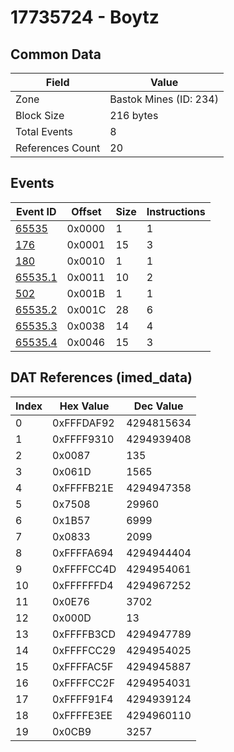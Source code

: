 # 17735724 - Boytz

## Common Data

| Field            | Value                  |
|------------------|------------------------|
| Zone             | Bastok Mines (ID: 234) |
| Block Size       | 216 bytes              |
| Total Events     | 8                      |
| References Count | 20                     |

## Events

| Event ID                | Offset   |   Size |   Instructions |
|-------------------------|----------|--------|----------------|
| [65535](./65535.md)     | 0x0000   |      1 |              1 |
| [176](./176.md)         | 0x0001   |     15 |              3 |
| [180](./180.md)         | 0x0010   |      1 |              1 |
| [65535.1](./65535.1.md) | 0x0011   |     10 |              2 |
| [502](./502.md)         | 0x001B   |      1 |              1 |
| [65535.2](./65535.2.md) | 0x001C   |     28 |              6 |
| [65535.3](./65535.3.md) | 0x0038   |     14 |              4 |
| [65535.4](./65535.4.md) | 0x0046   |     15 |              3 |

## DAT References (imed_data)

|   Index | Hex Value   |   Dec Value |
|---------|-------------|-------------|
|       0 | 0xFFFDAF92  |  4294815634 |
|       1 | 0xFFFF9310  |  4294939408 |
|       2 | 0x0087      |         135 |
|       3 | 0x061D      |        1565 |
|       4 | 0xFFFFB21E  |  4294947358 |
|       5 | 0x7508      |       29960 |
|       6 | 0x1B57      |        6999 |
|       7 | 0x0833      |        2099 |
|       8 | 0xFFFFA694  |  4294944404 |
|       9 | 0xFFFFCC4D  |  4294954061 |
|      10 | 0xFFFFFFD4  |  4294967252 |
|      11 | 0x0E76      |        3702 |
|      12 | 0x000D      |          13 |
|      13 | 0xFFFFB3CD  |  4294947789 |
|      14 | 0xFFFFCC29  |  4294954025 |
|      15 | 0xFFFFAC5F  |  4294945887 |
|      16 | 0xFFFFCC2F  |  4294954031 |
|      17 | 0xFFFF91F4  |  4294939124 |
|      18 | 0xFFFFE3EE  |  4294960110 |
|      19 | 0x0CB9      |        3257 |
